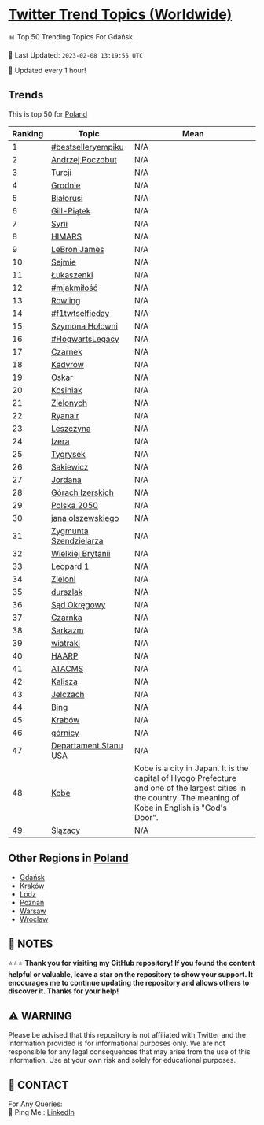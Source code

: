 [Twitter Trend Topics (Worldwide)](https://github.com/ErcinDedeoglu/Twitter-Trend-Topics)
==========


📊 Top 50 Trending Topics For Gdańsk

📆 Last Updated: `2023-02-08 13:19:55 UTC`

🔧 Updated every 1 hour!


## Trends

This is top 50 for [Poland](</Poland>)

| Ranking | Topic | Mean |
| ------- | ------------ | ------------ |
| 1 | [#bestselleryempiku](http://twitter.com/search?q=%23bestselleryempiku) | N/A |
| 2 | [Andrzej Poczobut](http://twitter.com/search?q=Andrzej+Poczobut) | N/A |
| 3 | [Turcji](http://twitter.com/search?q=Turcji) | N/A |
| 4 | [Grodnie](http://twitter.com/search?q=Grodnie) | N/A |
| 5 | [Białorusi](http://twitter.com/search?q=Bia%c5%82orusi) | N/A |
| 6 | [Gill-Piątek](http://twitter.com/search?q=Gill-Pi%c4%85tek) | N/A |
| 7 | [Syrii](http://twitter.com/search?q=Syrii) | N/A |
| 8 | [HIMARS](http://twitter.com/search?q=HIMARS) | N/A |
| 9 | [LeBron James](http://twitter.com/search?q=LeBron+James) | N/A |
| 10 | [Sejmie](http://twitter.com/search?q=Sejmie) | N/A |
| 11 | [Łukaszenki](http://twitter.com/search?q=%c5%81ukaszenki) | N/A |
| 12 | [#mjakmiłość](http://twitter.com/search?q=%23mjakmi%c5%82o%c5%9b%c4%87) | N/A |
| 13 | [Rowling](http://twitter.com/search?q=Rowling) | N/A |
| 14 | [#f1twtselfieday](http://twitter.com/search?q=%23f1twtselfieday) | N/A |
| 15 | [Szymona Hołowni](http://twitter.com/search?q=Szymona+Ho%c5%82owni) | N/A |
| 16 | [#HogwartsLegacy](http://twitter.com/search?q=%23HogwartsLegacy) | N/A |
| 17 | [Czarnek](http://twitter.com/search?q=Czarnek) | N/A |
| 18 | [Kadyrow](http://twitter.com/search?q=Kadyrow) | N/A |
| 19 | [Oskar](http://twitter.com/search?q=Oskar) | N/A |
| 20 | [Kosiniak](http://twitter.com/search?q=Kosiniak) | N/A |
| 21 | [Zielonych](http://twitter.com/search?q=Zielonych) | N/A |
| 22 | [Ryanair](http://twitter.com/search?q=Ryanair) | N/A |
| 23 | [Leszczyna](http://twitter.com/search?q=Leszczyna) | N/A |
| 24 | [Izera](http://twitter.com/search?q=Izera) | N/A |
| 25 | [Tygrysek](http://twitter.com/search?q=Tygrysek) | N/A |
| 26 | [Sakiewicz](http://twitter.com/search?q=Sakiewicz) | N/A |
| 27 | [Jordana](http://twitter.com/search?q=Jordana) | N/A |
| 28 | [Górach Izerskich](http://twitter.com/search?q=G%c3%b3rach+Izerskich) | N/A |
| 29 | [Polska 2050](http://twitter.com/search?q=Polska+2050) | N/A |
| 30 | [jana olszewskiego](http://twitter.com/search?q=jana+olszewskiego) | N/A |
| 31 | [Zygmunta Szendzielarza](http://twitter.com/search?q=Zygmunta+Szendzielarza) | N/A |
| 32 | [Wielkiej Brytanii](http://twitter.com/search?q=Wielkiej+Brytanii) | N/A |
| 33 | [Leopard 1](http://twitter.com/search?q=Leopard+1) | N/A |
| 34 | [Zieloni](http://twitter.com/search?q=Zieloni) | N/A |
| 35 | [durszlak](http://twitter.com/search?q=durszlak) | N/A |
| 36 | [Sąd Okręgowy](http://twitter.com/search?q=S%c4%85d+Okr%c4%99gowy) | N/A |
| 37 | [Czarnka](http://twitter.com/search?q=Czarnka) | N/A |
| 38 | [Sarkazm](http://twitter.com/search?q=Sarkazm) | N/A |
| 39 | [wiatraki](http://twitter.com/search?q=wiatraki) | N/A |
| 40 | [HAARP](http://twitter.com/search?q=HAARP) | N/A |
| 41 | [ATACMS](http://twitter.com/search?q=ATACMS) | N/A |
| 42 | [Kalisza](http://twitter.com/search?q=Kalisza) | N/A |
| 43 | [Jelczach](http://twitter.com/search?q=Jelczach) | N/A |
| 44 | [Bing](http://twitter.com/search?q=Bing) | N/A |
| 45 | [Krabów](http://twitter.com/search?q=Krab%c3%b3w) | N/A |
| 46 | [górnicy](http://twitter.com/search?q=g%c3%b3rnicy) | N/A |
| 47 | [Departament Stanu USA](http://twitter.com/search?q=Departament+Stanu+USA) | N/A |
| 48 | [Kobe](http://twitter.com/search?q=Kobe) | Kobe is a city in Japan. It is the capital of Hyogo Prefecture and one of the largest cities in the country. The meaning of Kobe in English is "God's Door". |
| 49 | [Ślązacy](http://twitter.com/search?q=%c5%9al%c4%85zacy) | N/A |



## Other Regions in [Poland](</Poland>)

* [Gdańsk](</Poland/Gdańsk.md>)
* [Kraków](</Poland/Kraków.md>)
* [Lodz](</Poland/Lodz.md>)
* [Poznań](</Poland/Poznań.md>)
* [Warsaw](</Poland/Warsaw.md>)
* [Wroclaw](</Poland/Wroclaw.md>)



## 📝 NOTES

⭐⭐⭐ **Thank you for visiting my GitHub repository! If you found the content helpful or valuable, leave a star on the repository to show your support. It encourages me to continue updating the repository and allows others to discover it. Thanks for your help!**


## ⚠️ WARNING

Please be advised that this repository is not affiliated with Twitter and the information provided is for informational purposes only. We are not responsible for any legal consequences that may arise from the use of this information. Use at your own risk and solely for educational purposes.


## 📨 CONTACT

 For Any Queries:  
            🏓 Ping Me : [LinkedIn](https://www.linkedin.com/in/ercindedeoglu/)
